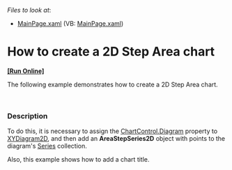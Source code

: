 <!-- default file list -->
*Files to look at*:

* [MainPage.xaml](./CS/StepAreaChart/MainPage.xaml) (VB: [MainPage.xaml](./VB/StepAreaChart/MainPage.xaml))
<!-- default file list end -->
# How to create a 2D Step Area chart
<!-- run online -->
**[[Run Online]](https://codecentral.devexpress.com/e3714)**
<!-- run online end -->


<p>The following example demonstrates how to create a 2D Step Area chart.</p><br />



<h3>Description</h3>

<p>To do this, it is necessary to assign the <a href="http://help.devexpress.com/#Silverlight/DevExpressXpfChartsChartControl_Diagramtopic"><u>ChartControl.Diagram</u></a> property to <a href="http://help.devexpress.com/#Silverlight/clsDevExpressXpfChartsXYDiagram2Dtopic"><u>XYDiagram2D</u></a>, and then add an <strong>AreaStepSeries2D</strong> object with points to the diagram&#39;s <a href="http://help.devexpress.com/#Silverlight/DevExpressXpfChartsDiagram_Seriestopic"><u>Series</u></a> collection. </p><p>Also, this example shows how to add a chart title.</p><p><br />
</p>

<br/>


